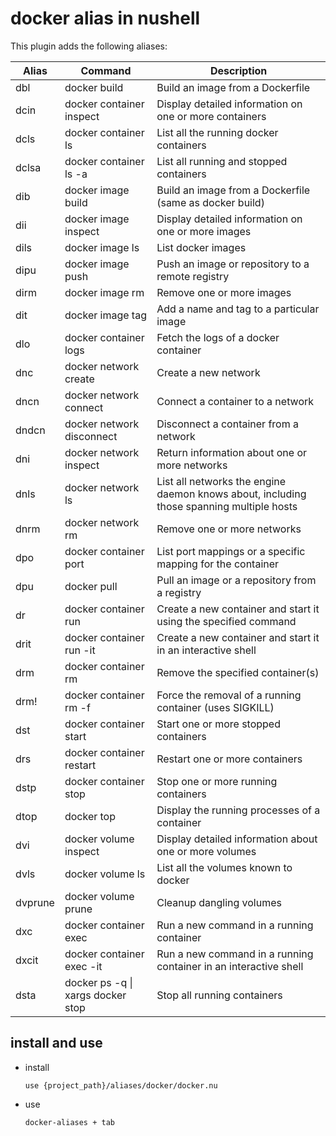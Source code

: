 # docker alias in nushell

This plugin adds the following aliases:

| Alias   | Command                           | Description                                                                              |
| ------- | --------------------------------- | ---------------------------------------------------------------------------------------- |
| dbl     | docker build                      | Build an image from a Dockerfile                                                         |
| dcin    | docker container inspect          | Display detailed information on one or more containers                                   |
| dcls    | docker container ls               | List all the running docker containers                                                   |
| dclsa   | docker container ls -a            | List all running and stopped containers                                                  |
| dib     | docker image build                | Build an image from a Dockerfile (same as docker build)                                  |
| dii     | docker image inspect              | Display detailed information on one or more images                                       |
| dils    | docker image ls                   | List docker images                                                                       |
| dipu    | docker image push                 | Push an image or repository to a remote registry                                         |
| dirm    | docker image rm                   | Remove one or more images                                                                |
| dit     | docker image tag                  | Add a name and tag to a particular image                                                 |
| dlo     | docker container logs             | Fetch the logs of a docker container                                                     |
| dnc     | docker network create             | Create a new network                                                                     |
| dncn    | docker network connect            | Connect a container to a network                                                         |
| dndcn   | docker network disconnect         | Disconnect a container from a network                                                    |
| dni     | docker network inspect            | Return information about one or more networks                                            |
| dnls    | docker network ls                 | List all networks the engine daemon knows about, including those spanning multiple hosts |
| dnrm    | docker network rm                 | Remove one or more networks                                                              |
| dpo     | docker container port             | List port mappings or a specific mapping for the container                               |
| dpu     | docker pull                       | Pull an image or a repository from a registry                                            |
| dr      | docker container run              | Create a new container and start it using the specified command                          |
| drit    | docker container run -it          | Create a new container and start it in an interactive shell                              |
| drm     | docker container rm               | Remove the specified container(s)                                                        |
| drm!    | docker container rm -f            | Force the removal of a running container (uses SIGKILL)                                  |
| dst     | docker container start            | Start one or more stopped containers                                                     |
| drs     | docker container restart          | Restart one or more containers                                                           |
| dstp    | docker container stop             | Stop one or more running containers                                                      |
| dtop    | docker top                        | Display the running processes of a container                                             |
| dvi     | docker volume inspect             | Display detailed information about one or more volumes                                   |
| dvls    | docker volume ls                  | List all the volumes known to docker                                                     |
| dvprune | docker volume prune               | Cleanup dangling volumes                                                                 |
| dxc     | docker container exec             | Run a new command in a running container                                                 |
| dxcit   | docker container exec -it         | Run a new command in a running container in an interactive shell                         |
| dsta    | docker ps -q \| xargs docker stop | Stop all running containers                                                              |

## install and use

- install

  ```nushell
  use {project_path}/aliases/docker/docker.nu
  ```

- use

  ```nushell
  docker-aliases + tab
  ```
